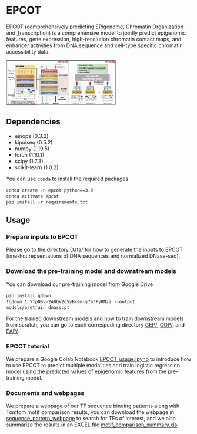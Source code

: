 # EPCOT


EPCOT (comprehensively predicting <ins>EP</ins>igenome, <ins>C</ins>hromatin <ins>O</ins>rganization and <ins>T</ins>ranscription) is a comprehensive model to jointly predict epigenomic features, gene expression, high-resolution chromatin contact maps, and enhancer activities from DNA sequence and cell-type specific chromatin accessibility data. 

<img
  src="Profiles/model.png"
  title=""
  style="display: inline-block; margin: 0 auto; max-width: 300px">
  
 ## Dependencies
* einops (0.3.2)
* kipoiseq (0.5.2)
* numpy (1.19.5)
* torch (1.10.1)
* scipy (1.7.3)
* scikit-learn (1.0.2)

You can use ```conda``` to install the required packages
```
conda create -n epcot python==3.9
conda activate epcot
pip install -r requirements.txt
```
  

 ## Usage
 
### Prepare inputs to EPCOT
Please go to the directory [Data/](https://github.com/liu-bioinfo-lab/EPCOT/tree/main/Data) for how to generate the inputs to EPCOT (one-hot repsentations of DNA sequences and normalized DNase-seq).

### Download the pre-training model and downstream models
You can download our pre-training model from Google Drive
```
pip install gdown
!gdown 1_YfpNSv-2ABQV2qSyBxem-y7aJFyRNzz --output models/pretrain_dnase.pt
```

For the trained downstream models and how to train downstream models from scratch, you can go to each correspoding directory [GEP/](https://github.com/liu-bioinfo-lab/EPCOT/tree/main/GEP), [COP/](https://github.com/liu-bioinfo-lab/EPCOT/tree/main/COP), and [EAP/](https://github.com/liu-bioinfo-lab/EPCOT/tree/main/EAP).

### EPCOT tutorial
We prepare a Google Colab Notebook [EPCOT_usage.ipynb](https://github.com/liu-bioinfo-lab/EPCOT/tree/main/EPCOT_usage.ipynb) to introduce how to use EPCOT to predict multiple modalities and train logistic regression model using the predicted values of epigenomic features from the pre-training model.

### Documents and webpages
We prepare a webpage of our TF sequence binding patterns along with Tomtom motif comparison results, you can download the webpage in [sequence_pattern_webpage](https://github.com/liu-bioinfo-lab/EPCOT/tree/main/sequence_pattern_webpage) to search for TFs of interest, and we also summarize the results in an EXCEL file [motif_comparison_summary.xls](https://github.com/liu-bioinfo-lab/EPCOT/tree/main/motif_comparison_summary.xls)
